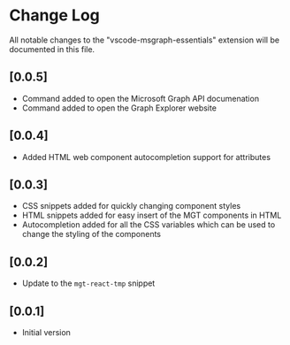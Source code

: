 # Change Log

All notable changes to the "vscode-msgraph-essentials" extension will be documented in this file.

## [0.0.5]

- Command added to open the Microsoft Graph API documenation
- Command added to open the Graph Explorer website

## [0.0.4]

- Added HTML web component autocompletion support for attributes

## [0.0.3]

- CSS snippets added for quickly changing component styles
- HTML snippets added for easy insert of the MGT components in HTML
- Autocompletion added for all the CSS variables which can be used to change the styling of the components

## [0.0.2]

- Update to the `mgt-react-tmp` snippet

## [0.0.1]

- Initial version